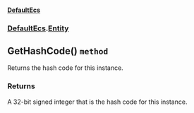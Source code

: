 #### [DefaultEcs](./DefaultEcs.md 'DefaultEcs')
### [DefaultEcs](./DefaultEcs.md#DefaultEcs 'DefaultEcs').[Entity](./DefaultEcs-Entity.md 'DefaultEcs.Entity')
## GetHashCode() `method`
Returns the hash code for this instance.
### Returns
A 32-bit signed integer that is the hash code for this instance.

